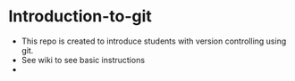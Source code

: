 # Introduction-to-git

* This repo is created to introduce students with version controlling using git. 
* See wiki to see basic instructions
* 
